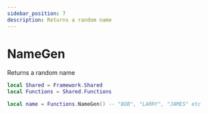 ```yaml
---
sidebar_position: 7
description: Returns a random name
---
```


# NameGen
Returns a random name

```lua
local Shared = Framework.Shared
local Functions = Shared.Functions

local name = Functions.NameGen() -- "BOB", "LARRY", "JAMES" etc
```
